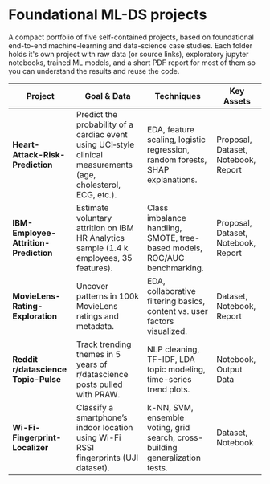 # Foundational ML-DS projects

A compact portfolio of five self-contained projects, based on foundational end-to-end machine-learning and data-science case studies. Each folder holds it's own project with raw data (or source links), exploratory jupyter notebooks, trained ML models, and a short PDF report for most of them so you can understand the results and reuse the code.

| Project                               | Goal & Data                                                                                                     | Techniques                                                                    | Key Assets                                                                            |
| ------------------------------------- | --------------------------------------------------------------------------------------------------------------- | ----------------------------------------------------------------------------- | ------------------------------------------------------------------------------------- |
| **Heart-Attack-Risk-Prediction**      | Predict the probability of a cardiac event using UCI‐style clinical measurements (age, cholesterol, ECG, etc.). | EDA, feature scaling, logistic regression, random forests, SHAP explanations. | Proposal, Dataset, Notebook, Report |
| **IBM-Employee-Attrition-Prediction** | Estimate voluntary attrition on IBM HR Analytics sample (1.4 k employees, 35 features).                         | Class imbalance handling, SMOTE, tree-based models, ROC/AUC benchmarking.     | Proposal, Dataset, Notebook, Report |
| **MovieLens-Rating-Exploration**      | Uncover patterns in 100k MovieLens ratings and metadata.                                                       | EDA, collaborative filtering basics, content vs. user factors visualized.     | Dataset, Notebook, Report |
| **Reddit r/datascience Topic-Pulse**  | Track trending themes in 5 years of r/datascience posts pulled with PRAW.                                       | NLP cleaning, TF-IDF, LDA topic modeling, time-series trend plots.            | Notebook, Output Data |
| **Wi-Fi-Fingerprint-Localizer**       | Classify a smartphone’s indoor location using Wi-Fi RSSI fingerprints (UJI dataset).                            | k-NN, SVM, ensemble voting, grid search, cross-building generalization tests. | Dataset, Notebook |
